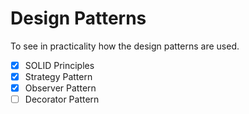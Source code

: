 # Design Patterns
To see in practicality how the design patterns are used.

- [x] SOLID Principles
- [x] Strategy Pattern
- [x] Observer Pattern
- [ ] Decorator Pattern

